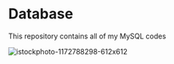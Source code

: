 # Database
This repository contains all of my MySQL codes


![istockphoto-1172788298-612x612](https://user-images.githubusercontent.com/108008599/219289715-f9f64e14-a07f-4cf9-8808-4fe07121d90f.jpg)
